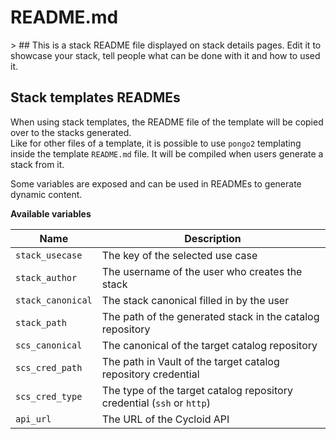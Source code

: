 # README.md

&gt; ## This is a stack README file displayed on stack details pages. Edit it to showcase your stack, tell people what can be done with it and how to used it.

## Stack templates READMEs

When using stack templates, the README file of the template will be copied over to the stacks generated.  
Like for other files of a template, it is possible to use `pongo2` templating inside the template `README.md` file. It will be compiled when users generate a stack from it.

Some variables are exposed and can be used in READMEs to generate dynamic content.

**Available variables**

| Name | Description |
|--|--|
| `stack_usecase` | The key of the selected use case |
| `stack_author` | The username of the user who creates the stack |
| `stack_canonical` | The stack canonical filled in by the user |
| `stack_path` | The path of the generated stack in the catalog repository |
| `scs_canonical` | The canonical of the target catalog repository |
| `scs_cred_path` | The path in Vault of the target catalog repository credential |
| `scs_cred_type` | The type of the target catalog repository credential (`ssh` or `http`) |
| `api_url` | The URL of the Cycloid API |

